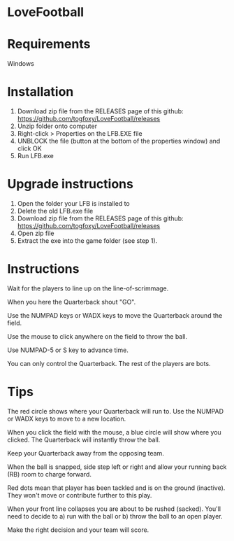 # LoveFootball

Requirements
============

Windows

Installation
============

1. Download zip file from the RELEASES page of this github: 
    https://github.com/togfoxy/LoveFootball/releases
2. Unzip folder onto computer
3. Right-click > Properties on the LFB.EXE file 
4. UNBLOCK the file (button at the bottom of the properties window) and click OK
5. Run LFB.exe

Upgrade instructions
====================

1. Open the folder your LFB is installed to
2. Delete the old LFB.exe file
3. Download zip file from the RELEASES page of this github:
    https://github.com/togfoxy/LoveFootball/releases
2. Open zip file
3. Extract the exe into the game folder (see step 1).

Instructions
============

Wait for the players to line up on the line-of-scrimmage.

When you here the Quarterback shout "GO".

Use the NUMPAD keys or WADX keys to move the Quarterback around the field.

Use the mouse to click anywhere on the field to throw the ball.

Use NUMPAD-5 or S key to advance time.

You can only control the Quarterback. The rest of the players are bots.


Tips
====

The red circle shows where your Quarterback will run to. Use the NUMPAD or WADX keys to move to a new location.

When you click the field with the mouse, a blue circle will show where you clicked. The Quarterback will instantly throw the ball.

Keep your Quarterback away from the opposing team.

When the ball is snapped, side step left or right and allow your running back (RB) room to charge forward.

Red dots mean that player has been tackled and is on the ground (inactive). They won't move or contribute further to this play.

When your front line collapses you are about to be rushed (sacked). You'll need to decide to a) run with the ball or b) throw the ball to an open player.

Make the right decision and your team will score.




